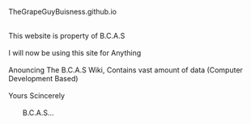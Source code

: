  TheGrapeGuyBuisness.github.io

 <br>This website is property of B.C.A.S</br>
 <br>I will now be using this site for Anything</br>
 <br>Anouncing The B.C.A.S Wiki, Contains vast amount of data (Computer Development Based) </br>
 <br>Yours Scincerely</br>
<br>&emsp;&emsp;B.C.A.S...</br>
